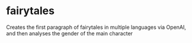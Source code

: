 # fairytales
Creates the first paragraph of fairytales in multiple languages via OpenAI, and then analyses the gender of the main character 
